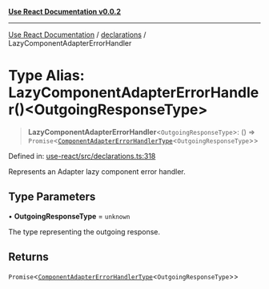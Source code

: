 [**Use React Documentation v0.0.2**](../../README.md)

***

[Use React Documentation](../../modules.md) / [declarations](../README.md) / LazyComponentAdapterErrorHandler

# Type Alias: LazyComponentAdapterErrorHandler()\<OutgoingResponseType\>

> **LazyComponentAdapterErrorHandler**\<`OutgoingResponseType`\>: () => `Promise`\<[`ComponentAdapterErrorHandlerType`](ComponentAdapterErrorHandlerType.md)\<`OutgoingResponseType`\>\>

Defined in: [use-react/src/declarations.ts:318](https://github.com/stonemjs/use-react/blob/4786d31a3beb1c9f15eb30e2c9c2b12c786b755a/src/declarations.ts#L318)

Represents an Adapter lazy component error handler.

## Type Parameters

• **OutgoingResponseType** = `unknown`

The type representing the outgoing response.

## Returns

`Promise`\<[`ComponentAdapterErrorHandlerType`](ComponentAdapterErrorHandlerType.md)\<`OutgoingResponseType`\>\>
